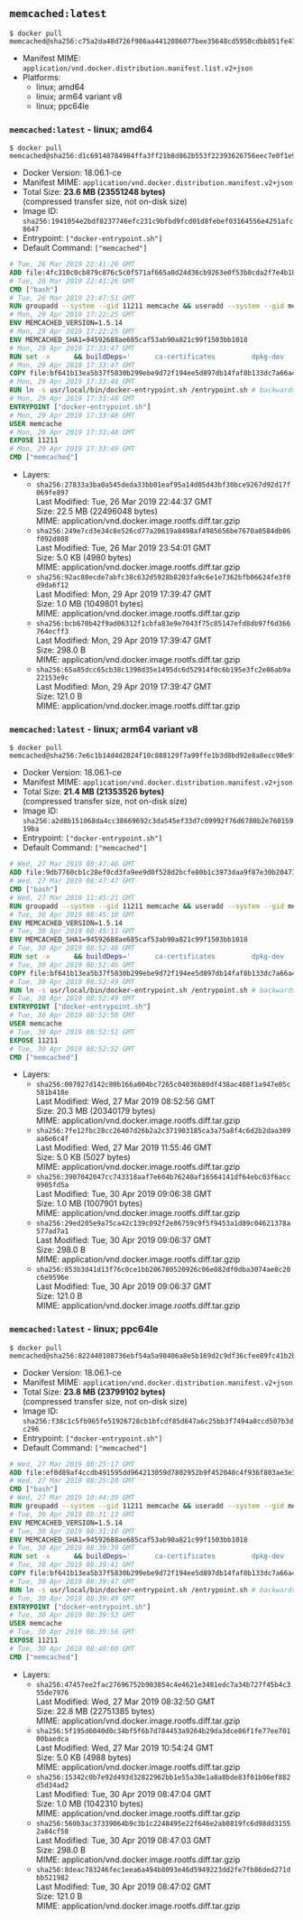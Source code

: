 ## `memcached:latest`

```console
$ docker pull memcached@sha256:c75a2da48d726f986aa4412086077bee35648cd5950cdbb851fe470be3186310
```

-	Manifest MIME: `application/vnd.docker.distribution.manifest.list.v2+json`
-	Platforms:
	-	linux; amd64
	-	linux; arm64 variant v8
	-	linux; ppc64le

### `memcached:latest` - linux; amd64

```console
$ docker pull memcached@sha256:d1c69148784984ffa3ff21b8d862b553f22393626756eec7e0f1e95899dedbf6
```

-	Docker Version: 18.06.1-ce
-	Manifest MIME: `application/vnd.docker.distribution.manifest.v2+json`
-	Total Size: **23.6 MB (23551248 bytes)**  
	(compressed transfer size, not on-disk size)
-	Image ID: `sha256:1941054e2bdf8237746efc231c9bfbd9fcd01d8febef03164556e4251afc8647`
-	Entrypoint: `["docker-entrypoint.sh"]`
-	Default Command: `["memcached"]`

```dockerfile
# Tue, 26 Mar 2019 22:41:26 GMT
ADD file:4fc310c0cb879c876c5c0f571af665a0d24d36cb9263e0f53b0cda2f7e4b1844 in / 
# Tue, 26 Mar 2019 22:41:26 GMT
CMD ["bash"]
# Tue, 26 Mar 2019 23:47:51 GMT
RUN groupadd --system --gid 11211 memcache && useradd --system --gid memcache --uid 11211 memcache
# Mon, 29 Apr 2019 17:22:25 GMT
ENV MEMCACHED_VERSION=1.5.14
# Mon, 29 Apr 2019 17:22:25 GMT
ENV MEMCACHED_SHA1=94592688ae685caf53ab90a821c99f1503bb1018
# Mon, 29 Apr 2019 17:33:47 GMT
RUN set -x 		&& buildDeps=' 		ca-certificates 		dpkg-dev 		gcc 		libc6-dev 		libevent-dev 		libsasl2-dev 		make 		perl 		wget 	' 	&& apt-get update && apt-get install -y $buildDeps --no-install-recommends 	&& rm -rf /var/lib/apt/lists/* 		&& wget -O memcached.tar.gz "https://memcached.org/files/memcached-$MEMCACHED_VERSION.tar.gz" 	&& echo "$MEMCACHED_SHA1  memcached.tar.gz" | sha1sum -c - 	&& mkdir -p /usr/src/memcached 	&& tar -xzf memcached.tar.gz -C /usr/src/memcached --strip-components=1 	&& rm memcached.tar.gz 		&& cd /usr/src/memcached 		&& gnuArch="$(dpkg-architecture --query DEB_BUILD_GNU_TYPE)" 	&& enableExtstore="$( 		case "$gnuArch" in 			s390x-*) ;; 			*) echo '--enable-extstore' ;; 		esac 	)" 	&& ./configure 		--build="$gnuArch" 		--enable-sasl 		$enableExtstore 	&& make -j "$(nproc)" 		&& make test 	&& make install 		&& cd / && rm -rf /usr/src/memcached 		&& apt-mark manual 		libevent-2.0-5 		libsasl2-2 	&& apt-get purge -y --auto-remove $buildDeps 		&& memcached -V
# Mon, 29 Apr 2019 17:33:47 GMT
COPY file:bf641b13ea5b37f5830b299ebe9d72f194ee5d897db14faf8b133dc7a66a48ad in /usr/local/bin/ 
# Mon, 29 Apr 2019 17:33:48 GMT
RUN ln -s usr/local/bin/docker-entrypoint.sh /entrypoint.sh # backwards compat
# Mon, 29 Apr 2019 17:33:48 GMT
ENTRYPOINT ["docker-entrypoint.sh"]
# Mon, 29 Apr 2019 17:33:48 GMT
USER memcache
# Mon, 29 Apr 2019 17:33:48 GMT
EXPOSE 11211
# Mon, 29 Apr 2019 17:33:49 GMT
CMD ["memcached"]
```

-	Layers:
	-	`sha256:27833a3ba0a545deda33bb01eaf95a14d05d43bf30bce9267d92d17f069fe897`  
		Last Modified: Tue, 26 Mar 2019 22:44:37 GMT  
		Size: 22.5 MB (22496048 bytes)  
		MIME: application/vnd.docker.image.rootfs.diff.tar.gzip
	-	`sha256:249e7cd3e34c8e526cd77a20619a8498af4985656be7670a0584db86f092d808`  
		Last Modified: Tue, 26 Mar 2019 23:54:01 GMT  
		Size: 5.0 KB (4980 bytes)  
		MIME: application/vnd.docker.image.rootfs.diff.tar.gzip
	-	`sha256:92ac80ecde7abfc38c632d5928b8203fa9c6e1e7362bfb06624fe3f0d9da6f12`  
		Last Modified: Mon, 29 Apr 2019 17:39:47 GMT  
		Size: 1.0 MB (1049801 bytes)  
		MIME: application/vnd.docker.image.rootfs.diff.tar.gzip
	-	`sha256:bcb670b42f9ad06312f1cbfa83e9e7043f75c85147efd8db97f6d366764ecff3`  
		Last Modified: Mon, 29 Apr 2019 17:39:47 GMT  
		Size: 298.0 B  
		MIME: application/vnd.docker.image.rootfs.diff.tar.gzip
	-	`sha256:65a85dcc65cb38c1398d35e1495dc6d52914f0c6b195e3fc2e86ab9a22153e9c`  
		Last Modified: Mon, 29 Apr 2019 17:39:47 GMT  
		Size: 121.0 B  
		MIME: application/vnd.docker.image.rootfs.diff.tar.gzip

### `memcached:latest` - linux; arm64 variant v8

```console
$ docker pull memcached@sha256:7e6c1b14d4d2824f10c888129f7a99ffe1b3d8bd92e8a8ecc98e9f62f9617c0a
```

-	Docker Version: 18.06.1-ce
-	Manifest MIME: `application/vnd.docker.distribution.manifest.v2+json`
-	Total Size: **21.4 MB (21353526 bytes)**  
	(compressed transfer size, not on-disk size)
-	Image ID: `sha256:a2d8b151068da4cc38669692c3da545ef33d7c09992f76d6780b2e76015919ba`
-	Entrypoint: `["docker-entrypoint.sh"]`
-	Default Command: `["memcached"]`

```dockerfile
# Wed, 27 Mar 2019 08:47:46 GMT
ADD file:9db7760cb1c28ef0cd3fa9ee9d0f528d2bcfe80b1c3973daa9f87e30b2047102 in / 
# Wed, 27 Mar 2019 08:47:47 GMT
CMD ["bash"]
# Wed, 27 Mar 2019 11:45:21 GMT
RUN groupadd --system --gid 11211 memcache && useradd --system --gid memcache --uid 11211 memcache
# Tue, 30 Apr 2019 08:45:10 GMT
ENV MEMCACHED_VERSION=1.5.14
# Tue, 30 Apr 2019 08:45:11 GMT
ENV MEMCACHED_SHA1=94592688ae685caf53ab90a821c99f1503bb1018
# Tue, 30 Apr 2019 08:52:46 GMT
RUN set -x 		&& buildDeps=' 		ca-certificates 		dpkg-dev 		gcc 		libc6-dev 		libevent-dev 		libsasl2-dev 		make 		perl 		wget 	' 	&& apt-get update && apt-get install -y $buildDeps --no-install-recommends 	&& rm -rf /var/lib/apt/lists/* 		&& wget -O memcached.tar.gz "https://memcached.org/files/memcached-$MEMCACHED_VERSION.tar.gz" 	&& echo "$MEMCACHED_SHA1  memcached.tar.gz" | sha1sum -c - 	&& mkdir -p /usr/src/memcached 	&& tar -xzf memcached.tar.gz -C /usr/src/memcached --strip-components=1 	&& rm memcached.tar.gz 		&& cd /usr/src/memcached 		&& gnuArch="$(dpkg-architecture --query DEB_BUILD_GNU_TYPE)" 	&& enableExtstore="$( 		case "$gnuArch" in 			s390x-*) ;; 			*) echo '--enable-extstore' ;; 		esac 	)" 	&& ./configure 		--build="$gnuArch" 		--enable-sasl 		$enableExtstore 	&& make -j "$(nproc)" 		&& make test 	&& make install 		&& cd / && rm -rf /usr/src/memcached 		&& apt-mark manual 		libevent-2.0-5 		libsasl2-2 	&& apt-get purge -y --auto-remove $buildDeps 		&& memcached -V
# Tue, 30 Apr 2019 08:52:46 GMT
COPY file:bf641b13ea5b37f5830b299ebe9d72f194ee5d897db14faf8b133dc7a66a48ad in /usr/local/bin/ 
# Tue, 30 Apr 2019 08:52:49 GMT
RUN ln -s usr/local/bin/docker-entrypoint.sh /entrypoint.sh # backwards compat
# Tue, 30 Apr 2019 08:52:49 GMT
ENTRYPOINT ["docker-entrypoint.sh"]
# Tue, 30 Apr 2019 08:52:50 GMT
USER memcache
# Tue, 30 Apr 2019 08:52:51 GMT
EXPOSE 11211
# Tue, 30 Apr 2019 08:52:52 GMT
CMD ["memcached"]
```

-	Layers:
	-	`sha256:007027d142c80b166a004bc7265c04036b80df438ac408f1a947e05c581b418e`  
		Last Modified: Wed, 27 Mar 2019 08:52:56 GMT  
		Size: 20.3 MB (20340179 bytes)  
		MIME: application/vnd.docker.image.rootfs.diff.tar.gzip
	-	`sha256:7fe12fbc28cc26407d26b2a2c371903185ca3a75a8f4c6d2b2daa309aa6e6c4f`  
		Last Modified: Wed, 27 Mar 2019 11:55:46 GMT  
		Size: 5.0 KB (5027 bytes)  
		MIME: application/vnd.docker.image.rootfs.diff.tar.gzip
	-	`sha256:3907042047cc743318aaf7e604b76240af16564141df64ebc03f6acc9905fd5a`  
		Last Modified: Tue, 30 Apr 2019 09:06:38 GMT  
		Size: 1.0 MB (1007901 bytes)  
		MIME: application/vnd.docker.image.rootfs.diff.tar.gzip
	-	`sha256:29ed205e9a75ca42c139c092f2e86759c9f5f9453a1d89c04621378a577ad7a1`  
		Last Modified: Tue, 30 Apr 2019 09:06:37 GMT  
		Size: 298.0 B  
		MIME: application/vnd.docker.image.rootfs.diff.tar.gzip
	-	`sha256:853b3d41d13f76c0ce1bb206780520926c06e082df0dba3074ae8c20c6e9596e`  
		Last Modified: Tue, 30 Apr 2019 09:06:37 GMT  
		Size: 121.0 B  
		MIME: application/vnd.docker.image.rootfs.diff.tar.gzip

### `memcached:latest` - linux; ppc64le

```console
$ docker pull memcached@sha256:822440108736ebf54a5a98406a8e5b169d2c9df36cfee89fc41b2bdb7818c8d3
```

-	Docker Version: 18.06.1-ce
-	Manifest MIME: `application/vnd.docker.distribution.manifest.v2+json`
-	Total Size: **23.8 MB (23799102 bytes)**  
	(compressed transfer size, not on-disk size)
-	Image ID: `sha256:f38c1c5fb965fe51926728cb1bfcdf85d647a6c25bb3f7494a8ccd507b3dc296`
-	Entrypoint: `["docker-entrypoint.sh"]`
-	Default Command: `["memcached"]`

```dockerfile
# Wed, 27 Mar 2019 08:25:17 GMT
ADD file:ef0d89af4ccdb491595dd964213059d7802952b9f452040c4f936f803ae3e3fd in / 
# Wed, 27 Mar 2019 08:25:20 GMT
CMD ["bash"]
# Wed, 27 Mar 2019 10:44:39 GMT
RUN groupadd --system --gid 11211 memcache && useradd --system --gid memcache --uid 11211 memcache
# Tue, 30 Apr 2019 08:31:13 GMT
ENV MEMCACHED_VERSION=1.5.14
# Tue, 30 Apr 2019 08:31:16 GMT
ENV MEMCACHED_SHA1=94592688ae685caf53ab90a821c99f1503bb1018
# Tue, 30 Apr 2019 08:39:39 GMT
RUN set -x 		&& buildDeps=' 		ca-certificates 		dpkg-dev 		gcc 		libc6-dev 		libevent-dev 		libsasl2-dev 		make 		perl 		wget 	' 	&& apt-get update && apt-get install -y $buildDeps --no-install-recommends 	&& rm -rf /var/lib/apt/lists/* 		&& wget -O memcached.tar.gz "https://memcached.org/files/memcached-$MEMCACHED_VERSION.tar.gz" 	&& echo "$MEMCACHED_SHA1  memcached.tar.gz" | sha1sum -c - 	&& mkdir -p /usr/src/memcached 	&& tar -xzf memcached.tar.gz -C /usr/src/memcached --strip-components=1 	&& rm memcached.tar.gz 		&& cd /usr/src/memcached 		&& gnuArch="$(dpkg-architecture --query DEB_BUILD_GNU_TYPE)" 	&& enableExtstore="$( 		case "$gnuArch" in 			s390x-*) ;; 			*) echo '--enable-extstore' ;; 		esac 	)" 	&& ./configure 		--build="$gnuArch" 		--enable-sasl 		$enableExtstore 	&& make -j "$(nproc)" 		&& make test 	&& make install 		&& cd / && rm -rf /usr/src/memcached 		&& apt-mark manual 		libevent-2.0-5 		libsasl2-2 	&& apt-get purge -y --auto-remove $buildDeps 		&& memcached -V
# Tue, 30 Apr 2019 08:39:41 GMT
COPY file:bf641b13ea5b37f5830b299ebe9d72f194ee5d897db14faf8b133dc7a66a48ad in /usr/local/bin/ 
# Tue, 30 Apr 2019 08:39:47 GMT
RUN ln -s usr/local/bin/docker-entrypoint.sh /entrypoint.sh # backwards compat
# Tue, 30 Apr 2019 08:39:49 GMT
ENTRYPOINT ["docker-entrypoint.sh"]
# Tue, 30 Apr 2019 08:39:53 GMT
USER memcache
# Tue, 30 Apr 2019 08:39:56 GMT
EXPOSE 11211
# Tue, 30 Apr 2019 08:40:00 GMT
CMD ["memcached"]
```

-	Layers:
	-	`sha256:47457ee2fac27696752b903854c4e4621e3481edc7a34b727f45b4c355de7976`  
		Last Modified: Wed, 27 Mar 2019 08:32:50 GMT  
		Size: 22.8 MB (22751385 bytes)  
		MIME: application/vnd.docker.image.rootfs.diff.tar.gzip
	-	`sha256:5f195d6040d0c34bf5f6b7d784453a9264b29da3dce86f1fe77ee70100baedca`  
		Last Modified: Wed, 27 Mar 2019 10:54:24 GMT  
		Size: 5.0 KB (4988 bytes)  
		MIME: application/vnd.docker.image.rootfs.diff.tar.gzip
	-	`sha256:15342c0b7e92d493d32822962bb1e55a30e1a8a8bde83f01b06ef882d5d34ad2`  
		Last Modified: Tue, 30 Apr 2019 08:47:04 GMT  
		Size: 1.0 MB (1042310 bytes)  
		MIME: application/vnd.docker.image.rootfs.diff.tar.gzip
	-	`sha256:560b3ac37339064b9c3b1c2248495e22f646e2ab8819fc6d98dd31552a84cf58`  
		Last Modified: Tue, 30 Apr 2019 08:47:03 GMT  
		Size: 298.0 B  
		MIME: application/vnd.docker.image.rootfs.diff.tar.gzip
	-	`sha256:8deac783246fec1eea6a494b8093e46d5949223dd2fe7fb86ded271dbb521982`  
		Last Modified: Tue, 30 Apr 2019 08:47:02 GMT  
		Size: 121.0 B  
		MIME: application/vnd.docker.image.rootfs.diff.tar.gzip

